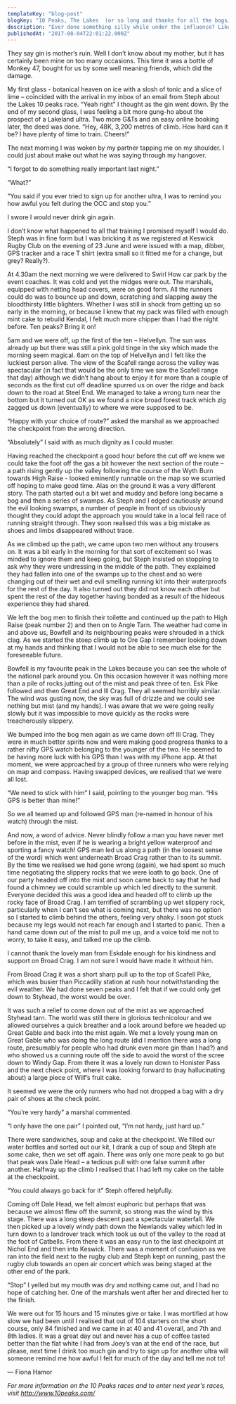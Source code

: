 ```yaml
---
templateKey: "blog-post"
blogKey: "10 Peaks, The Lakes  (or so long and thanks for all the bogs…)"
description: "Ever done something silly while under the influence? Like entering the Lakes edition of the 10 Peaks; 48kms and only 3,200m of climbing? Fiona Hamor did..."
publishedAt: "2017-08-04T22:01:22.000Z"
---
```

They say gin is mother’s ruin.  Well I don’t know about my mother, but it has certainly been mine on too many occasions. This time it was a bottle of Monkey 47, bought for us by some well meaning friends, which did the damage.

My first glass - botanical heaven on ice with a slosh of tonic and a slice of lime – coincided with the arrival in my inbox of an email from Steph about the Lakes 10 peaks race. “Yeah right” I thought as the gin went down. By the end of my second glass, I was feeling a bit more gung-ho about the prospect of a Lakeland ultra.  Two more G&Ts and an easy online booking later, the deed was done. “Hey, 48K, 3,200 metres of climb.  How hard can it be?  I have plenty of time to train.  Cheers!”
 
The next morning I was woken by my partner tapping me on my shoulder.  I could just about make out what he was saying through my hangover. 

“I forgot to do something really important last night.” 

“What?”

“You said if you ever tried to sign up for another ultra, I was to remind you how awful you felt during the OCC and stop you.”

I swore I would never drink gin again.

I don’t know what happened to all that training I promised myself I would do.  Steph was in fine form but I was bricking it as we registered at Keswick Rugby Club on the evening of 23 June and were issued with a map, dibber, GPS tracker and a race T shirt (extra small so it fitted me for a change, but grey? Really?).

At 4.30am the next morning we were delivered to Swirl How car park by the event coaches.  It was cold and yet the midges were out.  The marshals, equipped with netting head covers, were on good form. All the runners could do was to bounce up and down, scratching and slapping away the bloodthirsty little blighters.  Whether I was still in shock from getting up so early in the morning, or because I knew that my pack was filled with enough mint cake to rebuild Kendal, I felt much more chipper than I had the night before. Ten peaks? Bring it on!

5am and we were off, up the first of the ten – Helvellyn. The sun was already up but there was still a pink gold tinge in the sky which made the morning seem magical. 6am on the top of Helvellyn and I felt like the luckiest person alive. The view of the Scafell range across the valley was spectacular (in fact that would be the only time we saw the Scafell range that day) although we didn’t hang about to enjoy it for more than a couple of seconds as the first cut off deadline spurred us on over the ridge and back down to the road at Steel End. We managed to take a wrong turn near the bottom but it turned out OK as we found a nice broad forest track which zig zagged us down (eventually) to where we were supposed to be.

“Happy with your choice of route?” asked the marshal as we approached the checkpoint from the wrong direction. 

“Absolutely” I said with as much dignity as I could muster.

Having reached the checkpoint a good hour before the cut off we knew we could take the foot off the gas a bit however the next section of the route – a path rising gently up the valley following the course of the Wyth Burn towards High Raise - looked eminently runnable on the map so we scurried off hoping to make good time. Alas on the ground it was a very different story. The path started out a bit wet and muddy and before long became a bog and then a series of swamps.  As Steph and I edged cautiously around the evil looking swamps, a number of people in front of us obviously thought they could adopt the approach you would take in a local fell race of running straight through. They soon realised this was a big mistake as shoes and limbs disappeared without trace.
 
As we climbed up the path, we came upon two men without any trousers on. It was a bit early in the morning for that sort of excitement so I was minded to ignore them and keep going, but Steph insisted on stopping to ask why they were undressing in the middle of the path. They explained they had fallen into one of the swamps up to the chest and so were changing out of their wet and evil smelling running kit into their waterproofs for the rest of the day.  It also turned out they did not know each other but spent the rest of the day together having bonded as a result of the hideous experience they had shared.
 
We left the bog men to finish their toilette and continued up the path to High Raise (peak number 2) and then on to Angle Tarn. The weather had come in and above us, Bowfell and its neighbouring peaks were shrouded in a thick clag. As we started the steep climb up to Ore Gap I remember looking down at my hands and thinking that I would not be able to see much else for the foreseeable future.

Bowfell is my favourite peak in the Lakes because you can see the whole of the national park around you. On this occasion however it was nothing more than a pile of rocks jutting out of the mist and peak three of ten. Esk Pike followed and then Great End and Ill Crag. They all seemed horribly similar.  The wind was gusting now, the sky was full of drizzle and we could see nothing but mist (and my hands). I was aware that we were going really slowly but it was impossible to move quickly as the rocks were treacherously slippery.

We bumped into the bog men again as we came down off Ill Crag. They were in much better spirits now and were making good progress thanks to a rather nifty GPS watch belonging to the younger of the two. He seemed to be having more luck with his GPS than I was with my iPhone app. At that moment, we were approached by a group of three runners who were relying on map and compass. Having swapped devices, we realised that we were all lost. 

“We need to stick with him” I said, pointing to the younger bog man. “His GPS is better than mine!”

So we all teamed up and followed GPS man (re-named in honour of his watch) through the mist.

And now, a word of advice. Never blindly follow a man you have never met before in the mist, even if he is wearing a bright yellow waterproof and sporting a fancy watch! GPS man led us along a path (in the loosest sense of the word) which went underneath Broad Crag rather than to its summit. By the time we realised we had gone wrong (again), we had spent so much time negotiating the slippery rocks that we were loath to go back. One of our party headed off into the mist and soon came back to say that he had found a chimney we could scramble up which led directly to the summit.  Everyone decided this was a good idea and headed off to climb up the rocky face of Broad Crag. I am terrified of scrambling up wet slippery rock, particularly when I can’t see what is coming next, but there was no option so I started to climb behind the others, feeling very shaky. I soon got stuck because my legs would not reach far enough and I started to panic. Then a hand came down out of the mist to pull me up, and a voice told me not to worry, to take it easy, and talked me up the climb. 

I cannot thank the lovely man from Eskdale enough for his kindness and support on Broad Crag. I am not sure I would have made it without him.

From Broad Crag it was a short sharp pull up to the top of Scafell Pike, which was busier than Piccadilly station at rush hour notwithstanding the evil weather. We had done seven peaks and I felt that if we could only get down to Styhead, the worst would be over.

It was such a relief to come down out of the mist as we approached Styhead tarn. The world was still there in glorious technicolour and we allowed ourselves a quick breather and a look around before we headed up Great Gable and back into the mist again. We met a lovely young man on Great Gable who was doing the long route (did I mention there was a long route, presumably for people who had drunk even more gin than I had?) and who showed us a cunning route off the side to avoid the worst of the scree down to Windy Gap. From there it was a lovely run down to Honister Pass and the next check point, where I was looking forward to (nay hallucinating about) a large piece of Wilf’s fruit cake.

It seemed we were the only runners who had not dropped a bag with a dry pair of shoes at the check point. 

“You’re very hardy” a marshal commented.

“I only have the one pair” I pointed out, “I’m not hardy, just hard up.”

There were sandwiches, soup and cake at the checkpoint. We filled our water bottles and sorted out our kit, I drank a cup of soup and Steph ate some cake, then we set off again. There was only one more peak to go but that peak was Dale Head – a tedious pull with one false summit after another.  Halfway up the climb I realised that I had left my cake on the table at the checkpoint.

“You could always go back for it” Steph offered helpfully.

Coming off Dale Head, we felt almost euphoric but perhaps that was because we almost flew off the summit, so strong was the wind by this stage.  There was a long steep descent past a spectacular waterfall.  We then picked up a lovely windy path down the Newlands valley which led in turn down to a landrover track which took us out of the valley to the road at the foot of Catbells. From there it was an easy run to the last checkpoint at Nichol End and then into Keswick. There was a moment of confusion as we ran into the field next to the rugby club and Steph kept on running, past the rugby club towards an open air concert which was being staged at the other end of the park. 

“Stop” I yelled but my mouth was dry and nothing came out, and I had no hope of catching her. One of the marshals went after her and directed her to the finish.

We were out for 15 hours and 15 minutes give or take. I was mortified at how slow we had been until I realised that out of 104 starters on the short course, only 84 finished and we came in at 40 and 41 overall, and 7th and 8th ladies. It was a great day out and never has a cup of coffee tasted better than the flat white I had from Joey’s van at the end of the race, but please, next time I drink too much gin and try to sign up for another ultra will someone remind me how awful I felt for much of the day and tell me not to!

&mdash; Fiona Hamor

_For more information on the 10 Peaks races and to enter next year's races, visit http://www.10peaks.com/_
